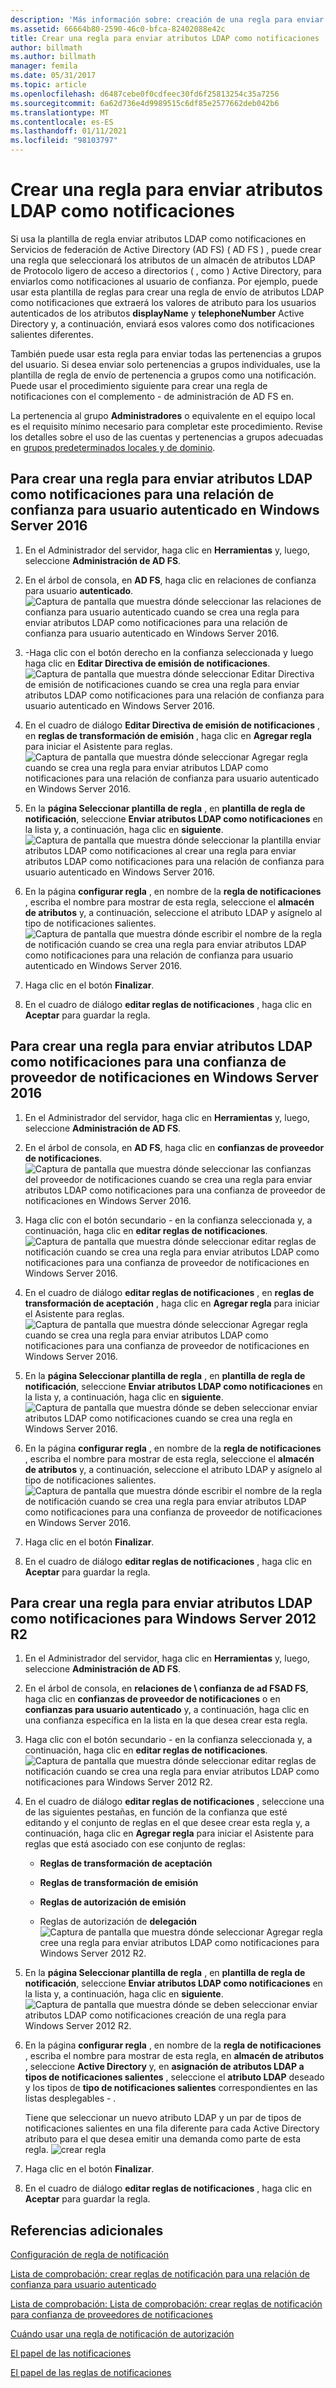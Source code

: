 ```yaml
---
description: 'Más información sobre: creación de una regla para enviar atributos LDAP como notificaciones'
ms.assetid: 66664b80-2590-46c0-bfca-82402088e42c
title: Crear una regla para enviar atributos LDAP como notificaciones
author: billmath
ms.author: billmath
manager: femila
ms.date: 05/31/2017
ms.topic: article
ms.openlocfilehash: d6487cebe0f0cdfeec30fd6f25813254c35a7256
ms.sourcegitcommit: 6a62d736e4d9989515c6df85e2577662deb042b6
ms.translationtype: MT
ms.contentlocale: es-ES
ms.lasthandoff: 01/11/2021
ms.locfileid: "98103797"
---
```

# <a name="create-a-rule-to-send-ldap-attributes-as-claims"></a>Crear una regla para enviar atributos LDAP como notificaciones


Si usa la plantilla de regla enviar atributos LDAP como notificaciones en Servicios de federación de Active Directory (AD FS) \( AD FS \) , puede crear una regla que seleccionará los atributos de un almacén de atributos LDAP de Protocolo ligero de acceso a directorios \( , como \) Active Directory, para enviarlos como notificaciones al usuario de confianza. Por ejemplo, puede usar esta plantilla de reglas para crear una regla de envío de atributos LDAP como notificaciones que extraerá los valores de atributo para los usuarios autenticados de los atributos **displayName** y **telephoneNumber** Active Directory y, a continuación, enviará esos valores como dos notificaciones salientes diferentes.

También puede usar esta regla para enviar todas las pertenencias a grupos del usuario. Si desea enviar solo pertenencias a grupos individuales, use la plantilla de regla de envío de pertenencia a grupos como una notificación. Puede usar el procedimiento siguiente para crear una regla de notificaciones con el complemento \- de administración de AD FS en.

La pertenencia al grupo **Administradores** o equivalente en el equipo local es el requisito mínimo necesario para completar este procedimiento.  Revise los detalles sobre el uso de las cuentas y pertenencias a grupos adecuadas en [grupos predeterminados locales y de dominio](https://go.microsoft.com/fwlink/?LinkId=83477).

## <a name="to-create-a-rule-to-send-ldap-attributes-as-claims-for-a-relying-party-trust-in-windows-server-2016"></a>Para crear una regla para enviar atributos LDAP como notificaciones para una relación de confianza para usuario autenticado en Windows Server 2016

1.  En el Administrador del servidor, haga clic en **Herramientas** y, luego, seleccione **Administración de AD FS**.

2.  En el árbol de consola, en **AD FS**, haga clic en relaciones de confianza para usuario **autenticado**.
![Captura de pantalla que muestra dónde seleccionar las relaciones de confianza para usuario autenticado cuando se crea una regla para enviar atributos LDAP como notificaciones para una relación de confianza para usuario autenticado en Windows Server 2016.](media/Create-a-Rule-to-Pass-Through-or-Filter-an-Incoming-Claim/claimrule9.PNG)

3.  \-Haga clic con el botón derecho en la confianza seleccionada y luego haga clic en **Editar Directiva de emisión de notificaciones**.
![Captura de pantalla que muestra dónde seleccionar Editar Directiva de emisión de notificaciones cuando se crea una regla para enviar atributos LDAP como notificaciones para una relación de confianza para usuario autenticado en Windows Server 2016.](media/Create-a-Rule-to-Pass-Through-or-Filter-an-Incoming-Claim/claimrule10.PNG)

4.  En el cuadro de diálogo **Editar Directiva de emisión de notificaciones** , en **reglas de transformación de emisión** , haga clic en **Agregar regla** para iniciar el Asistente para reglas.
![Captura de pantalla que muestra dónde seleccionar Agregar regla cuando se crea una regla para enviar atributos LDAP como notificaciones para una relación de confianza para usuario autenticado en Windows Server 2016.](media/Create-a-Rule-to-Pass-Through-or-Filter-an-Incoming-Claim/claimrule11.PNG)

5.  En la **página Seleccionar plantilla de regla** , en **plantilla de regla de notificación**, seleccione **Enviar atributos LDAP como notificaciones** en la lista y, a continuación, haga clic en **siguiente**.
![Captura de pantalla que muestra dónde seleccionar la plantilla enviar atributos LDAP como notificaciones al crear una regla para enviar atributos LDAP como notificaciones para una relación de confianza para usuario autenticado en Windows Server 2016.](media/Create-a-Rule-to-Send-LDAP-Attributes-as-Claims/ldap1.PNG)

6.  En la página **configurar regla** , en nombre de la **regla de notificaciones** , escriba el nombre para mostrar de esta regla, seleccione el **almacén de atributos** y, a continuación, seleccione el atributo LDAP y asígnelo al tipo de notificaciones salientes.
![Captura de pantalla que muestra dónde escribir el nombre de la regla de notificación cuando se crea una regla para enviar atributos LDAP como notificaciones para una relación de confianza para usuario autenticado en Windows Server 2016.](media/Create-a-Rule-to-Send-LDAP-Attributes-as-Claims/ldap2.PNG)

7.  Haga clic en el botón **Finalizar**.

8.  En el cuadro de diálogo **editar reglas de notificaciones** , haga clic en **Aceptar** para guardar la regla.

## <a name="to-create-a-rule-to-send-ldap-attributes-as-claims-for-a-claims-provider-trust-in-windows-server-2016"></a>Para crear una regla para enviar atributos LDAP como notificaciones para una confianza de proveedor de notificaciones en Windows Server 2016

1.  En el Administrador del servidor, haga clic en **Herramientas** y, luego, seleccione **Administración de AD FS**.

2.  En el árbol de consola, en **AD FS**, haga clic en **confianzas de proveedor de notificaciones**.
![Captura de pantalla que muestra dónde seleccionar las confianzas del proveedor de notificaciones cuando se crea una regla para enviar atributos LDAP como notificaciones para una confianza de proveedor de notificaciones en Windows Server 2016.](media/Create-a-Rule-to-Pass-Through-or-Filter-an-Incoming-Claim/claimrule1.PNG)

3.  Haga clic con el botón secundario \- en la confianza seleccionada y, a continuación, haga clic en **editar reglas de notificaciones**.
![Captura de pantalla que muestra dónde seleccionar editar reglas de notificación cuando se crea una regla para enviar atributos LDAP como notificaciones para una confianza de proveedor de notificaciones en Windows Server 2016.](media/Create-a-Rule-to-Pass-Through-or-Filter-an-Incoming-Claim/claimrule2.PNG)

4.  En el cuadro de diálogo **editar reglas de notificaciones** , en **reglas de transformación de aceptación** , haga clic en **Agregar regla** para iniciar el Asistente para reglas.
![Captura de pantalla que muestra dónde seleccionar Agregar regla cuando se crea una regla para enviar atributos LDAP como notificaciones para una confianza de proveedor de notificaciones en Windows Server 2016.](media/Create-a-Rule-to-Pass-Through-or-Filter-an-Incoming-Claim/claimrule3.PNG)

5.  En la **página Seleccionar plantilla de regla** , en **plantilla de regla de notificación**, seleccione **Enviar atributos LDAP como notificaciones** en la lista y, a continuación, haga clic en **siguiente**.
![Captura de pantalla que muestra dónde se deben seleccionar enviar atributos LDAP como notificaciones cuando se crea una regla en Windows Server 2016.](media/Create-a-Rule-to-Send-LDAP-Attributes-as-Claims/ldap1.PNG)

6.  En la página **configurar regla** , en nombre de la **regla de notificaciones** , escriba el nombre para mostrar de esta regla, seleccione el **almacén de atributos** y, a continuación, seleccione el atributo LDAP y asígnelo al tipo de notificaciones salientes.
![Captura de pantalla que muestra dónde escribir el nombre de la regla de notificación cuando se crea una regla para enviar atributos LDAP como notificaciones para una confianza de proveedor de notificaciones en Windows Server 2016.](media/Create-a-Rule-to-Send-LDAP-Attributes-as-Claims/ldap2.PNG)

7.  Haga clic en el botón **Finalizar**.

8.  En el cuadro de diálogo **editar reglas de notificaciones** , haga clic en **Aceptar** para guardar la regla.



## <a name="to-create-a-rule-to-send-ldap-attributes-as-claims-for-windows-server-2012-r2"></a>Para crear una regla para enviar atributos LDAP como notificaciones para Windows Server 2012 R2

1.  En el Administrador del servidor, haga clic en **Herramientas** y, luego, seleccione **Administración de AD FS**.

2.  En el árbol de consola, en **relaciones de \\ confianza de ad FSAD FS**, haga clic en **confianzas de proveedor de notificaciones** o en **confianzas para usuario autenticado** y, a continuación, haga clic en una confianza específica en la lista en la que desea crear esta regla.

3.  Haga clic con el botón secundario \- en la confianza seleccionada y, a continuación, haga clic en **editar reglas de notificaciones**.
![Captura de pantalla que muestra dónde seleccionar editar reglas de notificación cuando se crea una regla para enviar atributos LDAP como notificaciones para Windows Server 2012 R2.](media/Create-a-Rule-to-Pass-Through-or-Filter-an-Incoming-Claim/claimrule6.PNG)

4.  En el cuadro de diálogo **editar reglas de notificaciones** , seleccione una de las siguientes pestañas, en función de la confianza que esté editando y el conjunto de reglas en el que desee crear esta regla y, a continuación, haga clic en **Agregar regla** para iniciar el Asistente para reglas que está asociado con ese conjunto de reglas:

    -   **Reglas de transformación de aceptación**

    -   **Reglas de transformación de emisión**

    -   **Reglas de autorización de emisión**

    -   Reglas de autorización de **delegación** 
 ![ Captura de pantalla que muestra dónde seleccionar Agregar regla cree una regla para enviar atributos LDAP como notificaciones para Windows Server 2012 R2.](media/Create-a-Rule-to-Permit-All-Users/permitall5.PNG)

5.  En la **página Seleccionar plantilla de regla** , en **plantilla de regla de notificación**, seleccione **Enviar atributos LDAP como notificaciones** en la lista y, a continuación, haga clic en **siguiente**.
![Captura de pantalla que muestra dónde se deben seleccionar enviar atributos LDAP como notificaciones creación de una regla para Windows Server 2012 R2.](media/Create-a-Rule-to-Send-LDAP-Attributes-as-Claims/ldap3.PNG)

6.  En la página **configurar regla** , en nombre de la **regla de notificaciones** , escriba el nombre para mostrar de esta regla, en **almacén de atributos** , seleccione **Active Directory** y, en **asignación de atributos LDAP a tipos de notificaciones salientes** , seleccione el **atributo LDAP** deseado y los tipos de **tipo de notificaciones salientes** correspondientes en las listas desplegables \- .

    Tiene que seleccionar un nuevo atributo LDAP y un par de tipos de notificaciones salientes en una fila diferente para cada Active Directory atributo para el que desea emitir una demanda como parte de esta regla.
![crear regla](media/Create-a-Rule-to-Send-LDAP-Attributes-as-Claims/ldap4.PNG)
7.  Haga clic en el botón **Finalizar**.

8.  En el cuadro de diálogo **editar reglas de notificaciones** , haga clic en **Aceptar** para guardar la regla.

## <a name="additional-references"></a>Referencias adicionales
[Configuración de regla de notificación](Configure-Claim-Rules.md)

[Lista de comprobación: crear reglas de notificación para una relación de confianza para usuario autenticado](/previous-versions/windows/it-pro/windows-server-2012-R2-and-2012/ee913578(v=ws.11))

[Lista de comprobación: Lista de comprobación: crear reglas de notificación para confianza de proveedores de notificaciones](/previous-versions/windows/it-pro/windows-server-2012-R2-and-2012/ee913564(v=ws.11))

[Cuándo usar una regla de notificación de autorización](../../ad-fs/technical-reference/When-to-Use-an-Authorization-Claim-Rule.md)

[El papel de las notificaciones](../../ad-fs/technical-reference/The-Role-of-Claims.md)

[El papel de las reglas de notificaciones](../../ad-fs/technical-reference/The-Role-of-Claim-Rules.md)
